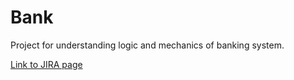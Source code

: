 # Bank
Project for understanding logic and mechanics of banking system.

[Link to JIRA page](https://anton415.atlassian.net/jira/software/projects/BANK/boards/34?atlOrigin=eyJpIjoiODJkYjQzYzIwYTAyNDE3MzljZDMwNWY3MmNkOGQzNjkiLCJwIjoiaiJ9)